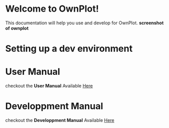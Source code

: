 # Welcome to OwnPlot!
This documentation will help you use and develop for OwnPlot.
**screenshot of ownplot**

# Setting up a dev environment
<!-- for now, check the [Readme](../README.md) -->

# User Manual
checkout the **User Manual** Available [Here](user-manual/home.md)

# Developpment Manual
checkout the **Developpment Manual** Available [Here](dev-manial/home.md)
